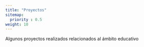 ```yaml
---
title: "Proyectos"
sitemap:
  priority : 0.5
weight: 10
---
```

<p>Algunos proyectos realizados relacionados al ámbito educativo</p>


